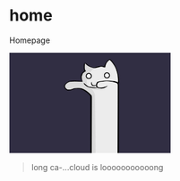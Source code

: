 # home
Homepage

<img src="assets/longcat.jpg" width="288" height="180">

> long ca-...cloud is looooooooooong

